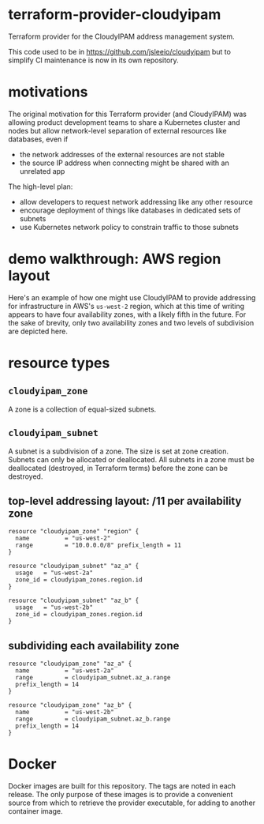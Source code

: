 # terraform-provider-cloudyipam

Terraform provider for the CloudyIPAM address management system.

This code used to be in https://github.com/jsleeio/cloudyipam but to simplify
CI maintenance is now in its own repository.

# motivations

The original motivation for this Terraform provider (and CloudyIPAM) was
allowing product development teams to share a Kubernetes cluster and nodes
but allow network-level separation of external resources like databases,
even if

* the network addresses of the external resources are not stable
* the source IP address when connecting might be shared with an unrelated app

The high-level plan:

* allow developers to request network addressing like any other resource
* encourage deployment of things like databases in dedicated sets of subnets
* use Kubernetes network policy to constrain traffic to those subnets

# demo walkthrough: AWS region layout

Here's an example of how one might use CloudyIPAM to provide addressing for
infrastructure in AWS's `us-west-2` region, which at this time of writing
appears to have four availability zones, with a likely fifth in the future.
For the sake of brevity, only two availability zones and two levels of
subdivision are depicted here.

# resource types

## `cloudyipam_zone`

A zone is a collection of equal-sized subnets.

## `cloudyipam_subnet`

A subnet is a subdivision of a zone. The size is set at zone creation.  Subnets
can only be allocated or deallocated. All subnets in a zone must be deallocated
(destroyed, in Terraform terms) before the zone can be destroyed.

## top-level addressing layout: /11 per availability zone

```
resource "cloudyipam_zone" "region" {
  name          = "us-west-2"
  range         = "10.0.0.0/8" prefix_length = 11
}

resource "cloudyipam_subnet" "az_a" {
  usage   = "us-west-2a"
  zone_id = cloudyipam_zones.region.id
}

resource "cloudyipam_subnet" "az_b" {
  usage   = "us-west-2b"
  zone_id = cloudyipam_zones.region.id
}
```

## subdividing each availability zone

```
resource "cloudyipam_zone" "az_a" {
  name          = "us-west-2a"
  range         = cloudyipam_subnet.az_a.range
  prefix_length = 14
}

resource "cloudyipam_zone" "az_b" {
  name          = "us-west-2b"
  range         = cloudyipam_subnet.az_b.range
  prefix_length = 14
}
```

# Docker

Docker images are built for this repository. The tags are noted in each
release. The only purpose of these images is to provide a convenient source
from which to retrieve the provider executable, for adding to another container
image.
